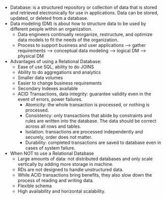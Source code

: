 - Database: is a structured repository or collection of data that is stored and retrieved electronically for use in applications. Data can be stored, updated, or deleted from a database.
- Data modeling (DM) is about how to structure data to be used by different people within an organization.
  - Data engineers continually reorganize, restructure, and optimize data models to fit the needs of the organization.
  - Process to support business and user applications --> gather requirements --> conceptual data modeling --> logical DM --> physical DM
- Advantages of using a Relational Database:
  - Ease of use SQL, ability to do JOINS
  - Ability to do aggregations and analytics
  - Smaller data volumes
  - Easier to change business requirements
  - Secondary Indexes available
  - ACID Transactions, data integrity: guarantee validity even in the event of errors, power failures.
    - Atomicity: the whole transaction is processed, or nothing is processed.
    - Consistency: only transactions that abide by constraints and rules are written into the database. The data should be correct across all rows and tables.
    - Isolation: transactions are processed independently and securely, order does not matter.
    - Durability: completed transactions are saved to database even in cases of system failure.
- When NOT to use a Relational Database
  - Large amounts of data: not distributed databases and only scale vertically by adding more storage in machine.
  - RDs are not designed to handle unstructured data.
  - While ACID transactions bring benefits, they also slow down the process of reading and writing data.
  - Flexible schema
  - High availability and horizontal scalability.
